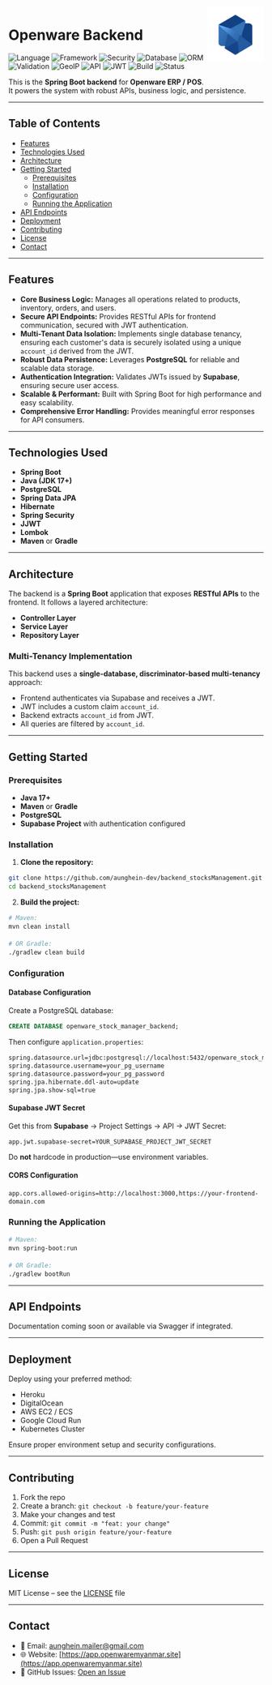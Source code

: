 <img src="https://github.com/aunghein-dev/frontend_stocksManagement/blob/main/public/onlylogo.png?raw=true" alt="Openware Logo" width="111" align="right" hspace="0" />

# Openware Backend

![Language](https://img.shields.io/badge/language-Java-blue)
![Framework](https://img.shields.io/badge/framework-Spring%20Boot-brightgreen)
![Security](https://img.shields.io/badge/security-Spring%20Security-red)
![Database](https://img.shields.io/badge/database-PostgreSQL-316192)
![ORM](https://img.shields.io/badge/ORM-Hibernate-59666C)
![Validation](https://img.shields.io/badge/validation-Spring%20Validation-orange)
![GeoIP](https://img.shields.io/badge/geoip-MaxMind-0A66C2)
![API](https://img.shields.io/badge/API-REST%20%26%20WebFlux-00A6FF)
![JWT](https://img.shields.io/badge/auth-JWT-yellow)
![Build](https://img.shields.io/badge/build-Maven-C71A36)
![Status](https://img.shields.io/badge/status-active-brightgreen)

This is the **Spring Boot backend** for **Openware ERP / POS**.  
It powers the system with robust APIs, business logic, and persistence.

---

## Table of Contents

* [Features](#features)
* [Technologies Used](#technologies-used)
* [Architecture](#architecture)
* [Getting Started](#getting-started)
  * [Prerequisites](#prerequisites)
  * [Installation](#installation)
  * [Configuration](#configuration)
  * [Running the Application](#running-the-application)
* [API Endpoints](#api-endpoints)
* [Deployment](#deployment)
* [Contributing](#contributing)
* [License](#license)
* [Contact](#contact)

---

## Features

* **Core Business Logic:** Manages all operations related to products, inventory, orders, and users.
* **Secure API Endpoints:** Provides RESTful APIs for frontend communication, secured with JWT authentication.
* **Multi-Tenant Data Isolation:** Implements single database tenancy, ensuring each customer's data is securely isolated using a unique `account_id` derived from the JWT.
* **Robust Data Persistence:** Leverages **PostgreSQL** for reliable and scalable data storage.
* **Authentication Integration:** Validates JWTs issued by **Supabase**, ensuring secure user access.
* **Scalable & Performant:** Built with Spring Boot for high performance and easy scalability.
* **Comprehensive Error Handling:** Provides meaningful error responses for API consumers.

---

## Technologies Used

* **Spring Boot**
* **Java (JDK 17+)**
* **PostgreSQL**
* **Spring Data JPA**
* **Hibernate**
* **Spring Security**
* **JJWT**
* **Lombok**
* **Maven** or **Gradle**

---

## Architecture

The backend is a **Spring Boot** application that exposes **RESTful APIs** to the frontend. It follows a layered architecture:

* **Controller Layer**
* **Service Layer**
* **Repository Layer**

### Multi-Tenancy Implementation

This backend uses a **single-database, discriminator-based multi-tenancy** approach:

* Frontend authenticates via Supabase and receives a JWT.
* JWT includes a custom claim `account_id`.
* Backend extracts `account_id` from JWT.
* All queries are filtered by `account_id`.

---

## Getting Started

### Prerequisites

* **Java 17+**
* **Maven** or **Gradle**
* **PostgreSQL**
* **Supabase Project** with authentication configured

### Installation

1. **Clone the repository:**

```bash
git clone https://github.com/aunghein-dev/backend_stocksManagement.git
cd backend_stocksManagement
```

2. **Build the project:**

```bash
# Maven:
mvn clean install

# OR Gradle:
./gradlew clean build
```

### Configuration

#### Database Configuration

Create a PostgreSQL database:

```sql
CREATE DATABASE openware_stock_manager_backend;
```

Then configure `application.properties`:

```properties
spring.datasource.url=jdbc:postgresql://localhost:5432/openware_stock_manager_backend
spring.datasource.username=your_pg_username
spring.datasource.password=your_pg_password
spring.jpa.hibernate.ddl-auto=update
spring.jpa.show-sql=true
```

#### Supabase JWT Secret

Get this from **Supabase** → Project Settings → API → JWT Secret:

```properties
app.jwt.supabase-secret=YOUR_SUPABASE_PROJECT_JWT_SECRET
```

Do **not** hardcode in production—use environment variables.

#### CORS Configuration

```properties
app.cors.allowed-origins=http://localhost:3000,https://your-frontend-domain.com
```

### Running the Application

```bash
# Maven:
mvn spring-boot:run

# OR Gradle:
./gradlew bootRun
```

---

## API Endpoints

Documentation coming soon or available via Swagger if integrated.

---

## Deployment

Deploy using your preferred method:

* Heroku
* DigitalOcean
* AWS EC2 / ECS
* Google Cloud Run
* Kubernetes Cluster

Ensure proper environment setup and security configurations.

---

## Contributing

1. Fork the repo
2. Create a branch: `git checkout -b feature/your-feature`
3. Make your changes and test
4. Commit: `git commit -m "feat: your change"`
5. Push: `git push origin feature/your-feature`
6. Open a Pull Request

---

## License

MIT License – see the [LICENSE](LICENSE) file

---

## Contact

- 📧 Email: [aunghein.mailer@gmail.com](mailto:aunghein.mailer@gmail.com)
- 🌐 Website: [https://app.openwaremyanmar.site](https://app.openwaremyanmar.site)
- 🐛 GitHub Issues: [Open an Issue](https://github.com/aunghein-dev/backend_stocksManagement/issues)